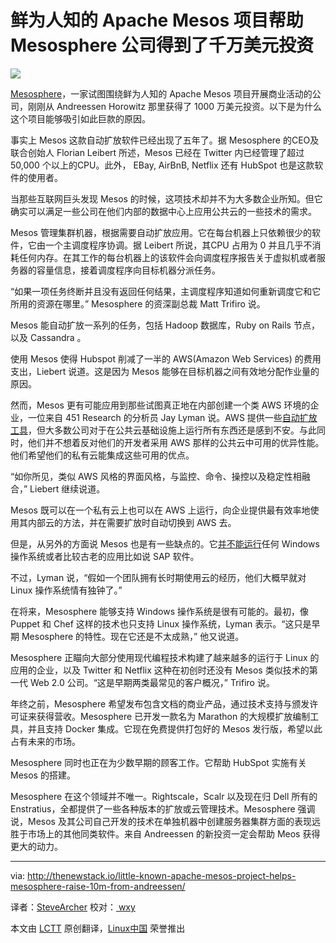 鲜为人知的 Apache Mesos 项目帮助 Mesosphere 公司得到了千万美元投资
================================================================================
![](http://thenewstack.io/wp-content/uploads/2014/04/clouds.jpg)

[Mesosphere][1]，一家试图围绕鲜为人知的 Apache Mesos 项目开展商业活动的公司，刚刚从 Andreessen Horowitz 那里获得了 1000 万美元投资。以下是为什么这个项目能够吸引如此巨款的原因。

事实上 Mesos 这款自动扩放软件已经出现了五年了。据 Mesosphere 的CEO及联合创始人 Florian Leibert 所述，Mesos 已经在 Twitter 内已经管理了超过 50,000 个以上的CPU。此外， EBay, AirBnB, Netflix 还有 HubSpot 也是这款软件的使用者。

当那些互联网巨头发现 Mesos 的时候，这项技术却并不为大多数企业所知。但它确实可以满足一些公司在他们内部的数据中心上应用公共云的一些技术的需求。

Mesos 管理集群机器，根据需要自动扩放应用。它在每台机器上只依赖很少的软件，它由一个主调度程序协调。据 Leibert 所说，其CPU 占用为 0 并且几乎不消耗任何内存。在其工作的每台机器上的该软件会向调度程序报告关于虚拟机或者服务器的容量信息，接着调度程序向目标机器分派任务。

“如果一项任务终断并且没有返回任何结果，主调度程序知道如何重新调度它和它所用的资源在哪里。” Mesosphere 的资深副总裁 Matt Trifiro 说。

Mesos 能自动扩放一系列的任务，包括 Hadoop 数据库，Ruby on Rails 节点，以及 Cassandra 。

使用 Mesos 使得 Hubspot 削减了一半的 AWS(Amazon Web Services) 的费用支出，Liebert 说道。这是因为 Mesos 能够在目标机器之间有效地分配作业量的原因。

然而，Mesos 更有可能应用到那些试图真正地在内部创建一个类 AWS 环境的企业，一位来自 451 Research 的分析员 Jay Lyman 说。AWS 提供一些[自动扩放工具][3]，但大多数公司对于在公共云基础设施上运行所有东西还是感到不安。与此同时，他们并不想着反对他们的开发者采用 AWS 那样的公共云中可用的优异性能。他们希望他们的私有云能集成这些可用的优点。

“如你所见，类似 AWS 风格的界面风格，与监控、命令、操控以及稳定性相融合，” Liebert 继续说道。

Mesos 既可以在一个私有云上也可以在 AWS 上运行，向企业提供最有效率地使用其内部云的方法，并在需要扩放时自动切换到 AWS 去。

但是，从另外的方面说 Mesos 也是有一些缺点的。它[并不能运行][4]任何 Windows 操作系统或者比较古老的应用比如说 SAP 软件。

不过，Lyman 说，“假如一个团队拥有长时期使用云的经历，他们大概早就对 Linux 操作系统情有独钟了。”

在将来，Mesosphere 能够支持 Windows 操作系统是很有可能的。最初，像 Puppet 和 Chef 这样的技术也只支持 Linux 操作系统，Lyman 表示。“这只是早期 Mesosphere 的特性。现在它还是不太成熟，” 他又说道。

Mesosphere 正瞄向大部分使用现代编程技术构建了越来越多的运行于 Linux 的应用的企业，以及 Twitter 和 Netflix 这种在初创时还没有 Mesos 类似技术的第一代 Web 2.0 公司。“这是早期两类最常见的客户概况，” Trifiro 说。

年终之前，Mesosphere 希望发布包含文档的商业产品，通过技术支持与颁发许可证来获得营收。Mesosphere 已开发一款名为 Marathon 的大规模扩放编制工具，并且支持 Docker 集成。它现在免费提供打包好的 Mesos 发行版，希望以此占有未来的市场。

Mesosphere 同时也正在为少数早期的顾客工作。它帮助 HubSpot 实施有关 Mesos 的搭建。

Mesosphere 在这个领域并不唯一。Rightscale，Scalr 以及现在归 Dell 所有的 Enstratius，全都提供了一些各种版本的扩放或云管理技术。Mesosphere 强调说，Mesos 及其公司自己开发的技术在单独机器中创建服务器集群方面的表现远胜于市场上的其他同类软件。来自 Andreessen 的新投资一定会帮助 Meos 获得更大的动力。

--------------------------------------------------------------------------------

via: http://thenewstack.io/little-known-apache-mesos-project-helps-mesosphere-raise-10m-from-andreessen/

译者：[SteveArcher](https://github.com/SteveArcher) 校对：[ wxy](https://github.com/wxy)

本文由 [LCTT](https://github.com/LCTT/TranslateProject) 原创翻译，[Linux中国](http://linux.cn/) 荣誉推出

[1]:http://mesosphere.io/
[2]:http://mesos.apache.org/
[3]:http://aws.amazon.com/autoscaling/
[4]:http://mesosphere.io/learn/